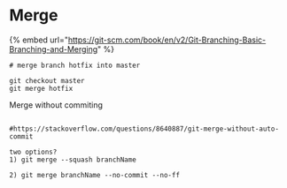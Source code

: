 # Merge

{% embed url="https://git-scm.com/book/en/v2/Git-Branching-Basic-Branching-and-Merging" %}

```
# merge branch hotfix into master

git checkout master
git merge hotfix

```

Merge without commiting&#x20;

```

#https://stackoverflow.com/questions/8640887/git-merge-without-auto-commit

two options?
1) git merge --squash branchName

2) git merge branchName --no-commit --no-ff



```
